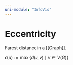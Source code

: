 ```yaml
---
uni-module: "InfoVis"
---
```


# Eccentricity

Farest distance in a [[Graph]].

$\epsilon(u):=\max \{d(u, v) \mid v \in V(G)\}$

